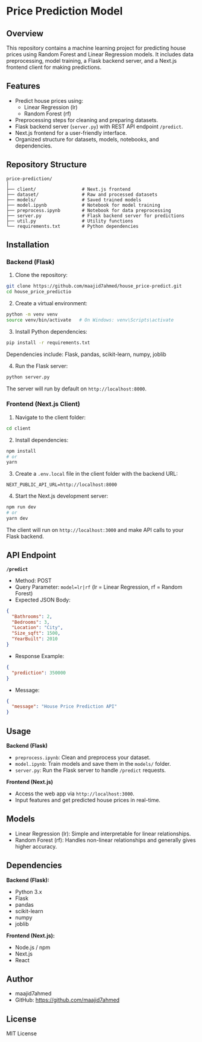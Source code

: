 # Price Prediction Model

## Overview
This repository contains a machine learning project for predicting house prices using Random Forest and Linear Regression models. It includes data preprocessing, model training, a Flask backend server, and a Next.js frontend client for making predictions.

## Features
- Predict house prices using:
  - Linear Regression (lr)
  - Random Forest (rf)
- Preprocessing steps for cleaning and preparing datasets.
- Flask backend server (`server.py`) with REST API endpoint `/predict`.
- Next.js frontend for a user-friendly interface.
- Organized structure for datasets, models, notebooks, and dependencies.

## Repository Structure
```
price-prediction/
│
├── client/                 # Next.js frontend
├── dataset/                # Raw and processed datasets
├── models/                 # Saved trained models
├── model.ipynb             # Notebook for model training
├── preprocess.ipynb        # Notebook for data preprocessing
├── server.py               # Flask backend server for predictions
├── util.py                 # Utility functions
└── requirements.txt        # Python dependencies
```

## Installation
### Backend (Flask)
1. Clone the repository:
```bash
git clone https://github.com/maajid7ahmed/house_price-predict.git
cd house_price_predictio
```
2. Create a virtual environment:
```bash
python -m venv venv
source venv/bin/activate   # On Windows: venv\Scripts\activate
```
3. Install Python dependencies:
```bash
pip install -r requirements.txt
```
Dependencies include: Flask, pandas, scikit-learn, numpy, joblib

4. Run the Flask server:
```bash
python server.py
```
The server will run by default on `http://localhost:8000`.

### Frontend (Next.js Client)
1. Navigate to the client folder:
```bash
cd client
```
2. Install dependencies:
```bash
npm install
# or
yarn
```
3. Create a `.env.local` file in the client folder with the backend URL:
```
NEXT_PUBLIC_API_URL=http://localhost:8000
```
4. Start the Next.js development server:
```bash
npm run dev
# or
yarn dev
```
The client will run on `http://localhost:3000` and make API calls to your Flask backend.

## API Endpoint
**`/predict`**
- Method: POST
- Query Parameter: `model=lr|rf` (lr = Linear Regression, rf = Random Forest)
- Expected JSON Body:
```json
{
  "Bathrooms": 2,
  "Bedrooms": 3,
  "Location": "City",
  "Size_sqft": 1500,
  "YearBuilt": 2010
}
```
- Response Example:
```json
{
  "prediction": 350000
}
```
- Message:
```json
{
  "message": "House Price Prediction API"
}
```

## Usage
**Backend (Flask)**
- `preprocess.ipynb`: Clean and preprocess your dataset.
- `model.ipynb`: Train models and save them in the `models/` folder.
- `server.py`: Run the Flask server to handle `/predict` requests.

**Frontend (Next.js)**
- Access the web app via `http://localhost:3000`.
- Input features and get predicted house prices in real-time.

## Models
- Linear Regression (lr): Simple and interpretable for linear relationships.
- Random Forest (rf): Handles non-linear relationships and generally gives higher accuracy.

## Dependencies
**Backend (Flask):**
- Python 3.x
- Flask
- pandas
- scikit-learn
- numpy
- joblib

**Frontend (Next.js):**
- Node.js / npm
- Next.js
- React

## Author
- maajid7ahmed
- GitHub: https://github.com/maajid7ahmed

## License
MIT License
